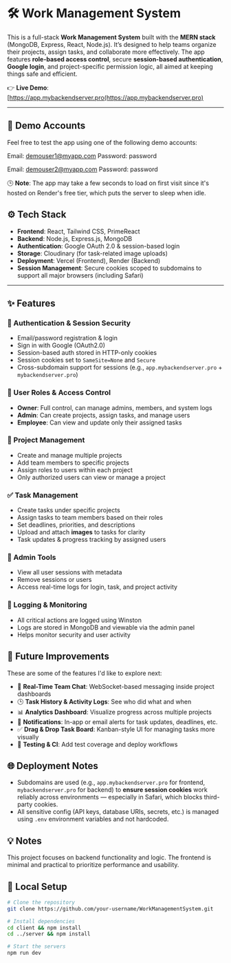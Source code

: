 # 🛠️ Work Management System

This is a full-stack **Work Management System** built with the **MERN stack** (MongoDB, Express, React, Node.js). It’s designed to help teams organize their projects, assign tasks, and collaborate more effectively. 
The app features **role-based access control**, secure **session-based authentication**, **Google login**, and project-specific permission logic, all aimed at keeping things safe and efficient.

👉 **Live Demo**: [https://app.mybackendserver.pro(https://app.mybackendserver.pro)

---

## 🚀 Demo Accounts

Feel free to test the app using one of the following demo accounts:

Email: demouser1@myapp.com
Password: password

Email: demouser2@myapp.com
Password: password

🕒 **Note**: The app may take a few seconds to load on first visit since it's hosted on Render's free tier, which puts the server to sleep when idle.

## ⚙️ Tech Stack

- **Frontend**: React, Tailwind CSS, PrimeReact  
- **Backend**: Node.js, Express.js, MongoDB  
- **Authentication**: Google OAuth 2.0 & session-based login  
- **Storage**: Cloudinary (for task-related image uploads)  
- **Deployment**: Vercel (Frontend), Render (Backend)  
- **Session Management**: Secure cookies scoped to subdomains to support all major browsers (including Safari)

---

## ✨ Features

### 🔐 Authentication & Session Security
- Email/password registration & login
- Sign in with Google (OAuth2.0)
- Session-based auth stored in HTTP-only cookies
- Session cookies set to `SameSite=None` and `Secure`
- Cross-subdomain support for sessions (e.g., `app.mybackendserver.pro` + `mybackendserver.pro`)

### 👥 User Roles & Access Control
- **Owner**: Full control, can manage admins, members, and system logs  
- **Admin**: Can create projects, assign tasks, and manage users  
- **Employee**: Can view and update only their assigned tasks  

### 📁 Project Management
- Create and manage multiple projects
- Add team members to specific projects
- Assign roles to users within each project
- Only authorized users can view or manage a project

### ✅ Task Management
- Create tasks under specific projects
- Assign tasks to team members based on their roles
- Set deadlines, priorities, and descriptions
- Upload and attach **images** to tasks for clarity
- Task updates & progress tracking by assigned users

### 🧠 Admin Tools
- View all user sessions with metadata
- Remove sessions or users
- Access real-time logs for login, task, and project activity

### 🧾 Logging & Monitoring
- All critical actions are logged using Winston
- Logs are stored in MongoDB and viewable via the admin panel
- Helps monitor security and user activity

## 🌱 Future Improvements

These are some of the features I'd like to explore next:

- 💬 **Real-Time Team Chat**: WebSocket-based messaging inside project dashboards
- 🕒 **Task History & Activity Logs**: See who did what and when
- 📊 **Analytics Dashboard**: Visualize progress across multiple projects
- 🔔 **Notifications**: In-app or email alerts for task updates, deadlines, etc.
- ✅ **Drag & Drop Task Board**: Kanban-style UI for managing tasks more visually
- 🧪 **Testing & CI**: Add test coverage and deploy workflows


## 🌐 Deployment Notes

- Subdomains are used (e.g., `app.mybackendserver.pro` for frontend, `mybackendserver.pro` for backend) to **ensure session cookies** work reliably across environments — especially in Safari, which blocks third-party cookies.
- All sensitive config (API keys, database URIs, secrets, etc.) is managed using `.env` environment variables and not hardcoded.


## 💡 Notes

This project focuses on backend functionality and logic. The frontend is minimal and practical to prioritize performance and usability.  

## 📁 Local Setup

```bash
# Clone the repository
git clone https://github.com/your-username/WorkManagementSystem.git

# Install dependencies
cd client && npm install
cd ../server && npm install

# Start the servers
npm run dev


